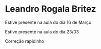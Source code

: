 # Leandro Rogala Britez

Estive presente na aula do dia 16 de Março

Estive presente na aula do dia 23/03

Correção rapidinho
